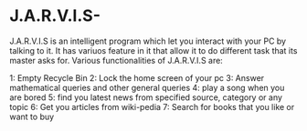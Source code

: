 # J.A.R.V.I.S-

J.A.R.V.I.S is an intelligent program which let you interact with your PC by talking to it. It has variuos feature in it that allow it to do different task that its master asks for. Various functionalities of J.A.R.V.I.S are:

1: Empty Recycle Bin
2: Lock the home screen of your pc
3: Answer mathematical queries and other general queries
4: play a song when you are bored
5: find you latest news from specified source, category or any topic
6: Get you articles from wiki-pedia
7: Search for books that you like or want to buy

